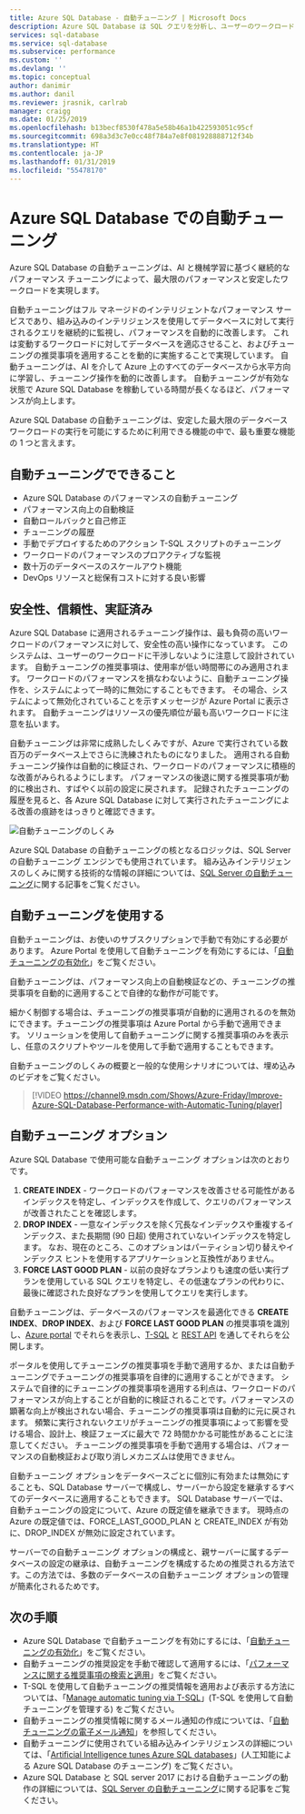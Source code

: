 ```yaml
---
title: Azure SQL Database - 自動チューニング | Microsoft Docs
description: Azure SQL Database は SQL クエリを分析し、ユーザーのワークロードに自動的に適応します。
services: sql-database
ms.service: sql-database
ms.subservice: performance
ms.custom: ''
ms.devlang: ''
ms.topic: conceptual
author: danimir
ms.author: danil
ms.reviewer: jrasnik, carlrab
manager: craigg
ms.date: 01/25/2019
ms.openlocfilehash: b13becf8530f478a5e58b46a1b422593051c95cf
ms.sourcegitcommit: 698a3d3c7e0cc48f784a7e8f081928888712f34b
ms.translationtype: HT
ms.contentlocale: ja-JP
ms.lasthandoff: 01/31/2019
ms.locfileid: "55478170"
---
```

# <a name="automatic-tuning-in-azure-sql-database"></a>Azure SQL Database での自動チューニング

Azure SQL Database の自動チューニングは、AI と機械学習に基づく継続的なパフォーマンス チューニングによって、最大限のパフォーマンスと安定したワークロードを実現します。

自動チューニングはフル マネージドのインテリジェントなパフォーマンス サービスであり、組み込みのインテリジェンスを使用してデータベースに対して実行されるクエリを継続的に監視し、パフォーマンスを自動的に改善します。 これは変動するワークロードに対してデータベースを適応させること、およびチューニングの推奨事項を適用することを動的に実施することで実現しています。 自動チューニングは、AI を介して Azure 上のすべてのデータベースから水平方向に学習し、チューニング操作を動的に改善します。 自動チューニングが有効な状態で Azure SQL Database を稼動している時間が長くなるほど、パフォーマンスが向上します。

Azure SQL Database の自動チューニングは、安定した最大限のデータベース ワークロードの実行を可能にするために利用できる機能の中で、最も重要な機能の 1 つと言えます。

## <a name="what-can-automatic-tuning-do-for-you"></a>自動チューニングでできること

- Azure SQL Database のパフォーマンスの自動チューニング
- パフォーマンス向上の自動検証
- 自動ロールバックと自己修正
- チューニングの履歴
- 手動でデプロイするためのアクション T-SQL スクリプトのチューニング
- ワークロードのパフォーマンスのプロアクティブな監視
- 数十万のデータベースのスケールアウト機能
- DevOps リソースと総保有コストに対する良い影響

## <a name="safe-reliable-and-proven"></a>安全性、信頼性、実証済み

Azure SQL Database に適用されるチューニング操作は、最も負荷の高いワークロードのパフォーマンスに対して、安全性の高い操作になっています。 このシステムは、ユーザーのワークロードに干渉しないように注意して設計されています。 自動チューニングの推奨事項は、使用率が低い時間帯にのみ適用されます。 ワークロードのパフォーマンスを損なわないように、自動チューニング操作を、システムによって一時的に無効にすることもできます。 その場合、システムによって無効化されていることを示すメッセージが Azure Portal に表示されます。 自動チューニングはリソースの優先順位が最も高いワークロードに注意を払います。

自動チューニングは非常に成熟したしくみですが、Azure で実行されている数百万のデータベース上でさらに洗練されたものになりました。 適用される自動チューニング操作は自動的に検証され、ワークロードのパフォーマンスに積極的な改善がみられるようにします。 パフォーマンスの後退に関する推奨事項が動的に検出され、すばやく以前の設定に戻されます。 記録されたチューニングの履歴を見ると、各 Azure SQL Database に対して実行されたチューニングによる改善の痕跡をはっきりと確認できます。 

![自動チューニングのしくみ](./media/sql-database-automatic-tuning/how-does-automatic-tuning-work.png)

Azure SQL Database の自動チューニングの核となるロジックは、SQL Server の自動チューニング エンジンでも使用されています。 組み込みインテリジェンスのしくみに関する技術的な情報の詳細については、[SQL Server の自動チューニング](https://docs.microsoft.com/sql/relational-databases/automatic-tuning/automatic-tuning)に関する記事をご覧ください。

## <a name="use-automatic-tuning"></a>自動チューニングを使用する

自動チューニングは、お使いのサブスクリプションで手動で有効にする必要があります。 Azure Portal を使用して自動チューニングを有効にするには、「[自動チューニングの有効化](sql-database-automatic-tuning-enable.md)」をご覧ください。

自動チューニングは、パフォーマンス向上の自動検証などの、チューニングの推奨事項を自動的に適用することで自律的な動作が可能です。 

細かく制御する場合は、チューニングの推奨事項が自動的に適用されるのを無効にできます。チューニングの推奨事項は Azure Portal から手動で適用できます。 ソリューションを使用して自動チューニングに関する推奨事項のみを表示し、任意のスクリプトやツールを使用して手動で適用することもできます。 

自動チューニングのしくみの概要と一般的な使用シナリオについては、埋め込みのビデオをご覧ください。


> [!VIDEO https://channel9.msdn.com/Shows/Azure-Friday/Improve-Azure-SQL-Database-Performance-with-Automatic-Tuning/player]
>

## <a name="automatic-tuning-options"></a>自動チューニング オプション

Azure SQL Database で使用可能な自動チューニング オプションは次のとおりです。

 1. **CREATE INDEX** - ワークロードのパフォーマンスを改善させる可能性があるインデックスを特定し、インデックスを作成して、クエリのパフォーマンスが改善されたことを確認します。
 2. **DROP INDEX** - 一意なインデックスを除く冗長なインデックスや重複するインデックス、また長期間 (90 日超) 使用されていないインデックスを特定します。 なお、現在のところ、このオプションはパーティション切り替えやインデックス ヒントを使用するアプリケーションと互換性がありません。
 3. **FORCE LAST GOOD PLAN** - 以前の良好なプランよりも速度の低い実行プランを使用している SQL クエリを特定し、その低速なプランの代わりに、最後に確認された良好なプランを使用してクエリを実行します。

自動チューニングは、データベースのパフォーマンスを最適化できる **CREATE INDEX**、**DROP INDEX**、および **FORCE LAST GOOD PLAN** の推奨事項を識別し、[Azure portal](sql-database-advisor-portal.md) でそれらを表示し、[T-SQL](https://docs.microsoft.com/sql/t-sql/statements/alter-database-transact-sql-set-options?view=azuresqldb-current) と [REST API](https://docs.microsoft.com/rest/api/sql/serverautomatictuning) を通してそれらを公開します。

ポータルを使用してチューニングの推奨事項を手動で適用するか、または自動チューニングでチューニングの推奨事項を自律的に適用することができます。 システムで自律的にチューニングの推奨事項を適用する利点は、ワークロードのパフォーマンスが向上することが自動的に検証されることです。パフォーマンスの顕著な向上が検出されない場合、チューニングの推奨事項は自動的に元に戻されます。 頻繁に実行されないクエリがチューニングの推奨事項によって影響を受ける場合、設計上、検証フェーズに最大で 72 時間かかる可能性があることに注意してください。 チューニングの推奨事項を手動で適用する場合は、パフォーマンスの自動検証および取り消しメカニズムは使用できません。

自動チューニング オプションをデータベースごとに個別に有効または無効にすることも、SQL Database サーバーで構成し、サーバーから設定を継承するすべてのデータベースに適用することもできます。 SQL Database サーバーでは、自動チューニングの設定について、Azure の既定値を継承できます。 現時点の Azure の既定値では、FORCE_LAST_GOOD_PLAN と CREATE_INDEX が有効に、DROP_INDEX が無効に設定されています。

サーバーでの自動チューニング オプションの構成と、親サーバーに属するデータベースの設定の継承は、自動チューニングを構成するための推奨される方法です。この方法では、多数のデータベースの自動チューニング オプションの管理が簡素化されるためです。

## <a name="next-steps"></a>次の手順

- Azure SQL Database で自動チューニングを有効にするには、「[自動チューニングの有効化](sql-database-automatic-tuning-enable.md)」をご覧ください。
- 自動チューニングの推奨設定を手動で確認して適用するには、「[パフォーマンスに関する推奨事項の検索と適用](sql-database-advisor-portal.md)」をご覧ください。
- T-SQL を使用して自動チューニングの推奨情報を適用および表示する方法については、「[Manage automatic tuning via T-SQL](https://azure.microsoft.com/blog/automatic-tuning-introduces-automatic-plan-correction-and-t-sql-management/)」(T-SQL を使用して自動チューニングを管理する) をご覧ください。
- 自動チューニングの推奨情報に関するメール通知の作成については、「[自動チューニングの電子メール通知](sql-database-automatic-tuning-email-notifications.md)」を参照してください。
- 自動チューニングに使用されている組み込みインテリジェンスの詳細については、「[Artificial Intelligence tunes Azure SQL databases](https://azure.microsoft.com/blog/artificial-intelligence-tunes-azure-sql-databases/)」(人工知能による Azure SQL Database のチューニング) をご覧ください。
- Azure SQL Database と SQL server 2017 における自動チューニングの動作の詳細については、[SQL Server の自動チューニング](https://docs.microsoft.com/sql/relational-databases/automatic-tuning/automatic-tuning)に関する記事をご覧ください。
